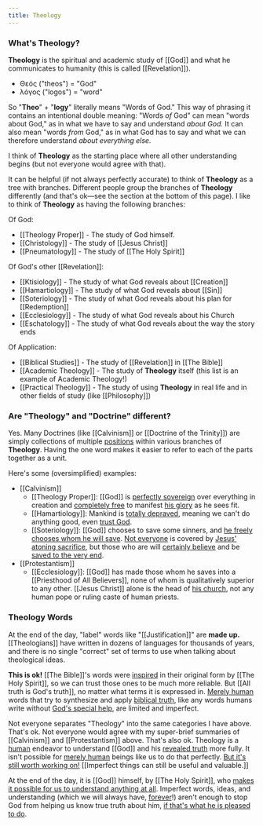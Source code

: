 ```yaml
---
title: Theology
---
```


### What's Theology?

**Theology** is the spiritual and academic study of [[God]] and what he communicates to humanity (this is called [[Revelation]]).

- Θεός ("theos") = "God"
- λόγος ("logos") = "word"

So "**Theo**" + "**logy**" literally means "Words of God." This way of phrasing it contains an intentional double meaning: "Words _of_ God" can mean "words about God," as in what we have to say and understand _about God._ It can also mean "words _from_ God," as in what God has to say and what we can therefore understand _about everything else._

I think of **Theology** as the starting place where all other understanding begins (but not everyone would agree with that).

It can be helpful (if not always perfectly accurate) to think of **Theology** as a tree with branches. Different people group the branches of **Theology** differently (and that's ok&mdash;see the section at the bottom of this page). I like to think of **Theology** as having the following branches:

Of God:

- [[Theology Proper]] - The study of God himself.
- [[Christology]] - The study of [[Jesus Christ]]
- [[Pneumatology]] - The study of [[The Holy Spirit]]

Of God's other [[Revelation]]:

- [[Ktisiology]] - The study of what God reveals about [[Creation]]
- [[Hamartiology]] - The study of what God reveals about [[Sin]]
- [[Soteriology]] - The study of what God reveals about his plan for [[Redemption]]
- [[Ecclesiology]] - The study of what God reveals about his Church
- [[Eschatology]] - The study of what God reveals about the way the story ends

Of Application:

- [[Biblical Studies]] - The study of [[Revelation]] in [[The Bible]]
- [[Academic Theology]] - The study of **Theology** itself (this list is an example of Academic Theology!)
- [[Practical Theology]] - The study of using **Theology** in real life and in other fields of study (like [[Philosophy]])

### Are "Theology" and "Doctrine" different?

Yes. Many Doctrines (like [[Calvinism]] or [[Doctrine of the Trinity]]) are simply collections of multiple [positions](/position)<!-- [[Position]] --> within various branches of **Theology**. Having the one word makes it easier to refer to each of the parts together as a unit.

Here's some (oversimplified) examples:

- [[Calvinism]]
  - [[Theology Proper]]: [[God]] is [perfectly sovereign](/sovereignty-of-god)<!-- [[Sovereignty of God]] --> over everything in creation and [completely free](/freedom-of-god)<!-- [[Freedom of God]] --> to manifest [his glory](/the-glory-of-god)<!-- [[The Glory of God]] --> as he sees fit.
  - [[Hamartiology]]: Mankind is [totally depraved](/total-depravity)<!-- [[Total Depravity]] -->, meaning we can't do anything good, even [trust God](/faith)<!-- [[Faith]] -->.
  - [[Soteriology]]: [[God]] chooses to save some sinners, and [he freely chooses whom he will save](/unconditional-election)<!-- [[Unconditional Election]] -->. [Not everyone](/limited-atonement)<!-- [[Limited Atonement]] --> is covered by [Jesus' atoning sacrifice](/the-crucifixion)<!-- [[The Crucifixion]] -->, but those who are will [certainly believe](/irresistable-grace)<!-- [[Irresistable Grace]] --> and be [saved to the very end](/perseverence-of-the-saints)<!-- [[Perseverence of the Saints]] -->.
- [[Protestantism]]
  - [[Ecclesiology]]: [[God]] has made those whom he saves into a [[Priesthood of All Believers]], none of whom is qualitatively superior to any other. [[Jesus Christ]] alone is the head of [his church](/the-church)<!-- [[The Church]] -->, not any human pope or ruling caste of human priests.

### Theology Words

At the end of the day, "label" words like "[[Justification]]" are **made up.** [[Theologians]] have written in dozens of languages for thousands of years, and there is no single "correct" set of terms to use when talking about theological ideas.

**This is ok!** [[The Bible]]'s words were [inspired](/inspiration)<!-- [[Inspiration]] --> in their original form by [[The Holy Spirit]], so we can trust those ones to be much more reliable. But [[All truth is God's truth]], no matter what terms it is expressed in. [Merely human](/creaturely-limitation)<!-- [[Creaturely Limitation]] --> words that try to synthesize and apply [biblical truth](/revelation)<!-- [[Revelation]] -->, like any words humans write without [God's special help](/inspiration)<!-- [[Inspiration]] -->, are limited and imperfect.

Not everyone separates "Theology" into the same categories I have above. That's ok. Not everyone would agree with my super-brief summaries of [[Calvinism]] and [[Protestantism]] above. That's also ok. Theology is a [human](/creaturely-limitation)<!-- [[Creaturely Limitation]] --> endeavor to understand [[God]] and his [revealed truth](/revelation)<!-- [[Revelation]] --> more fully. It isn't possible for [merely human](/creaturely-limitation)<!-- [[Creaturely Limitation]] --> beings like us to do that perfectly. [But it's still worth working on!](/-anything-worth-doing-is-worth-doing-badly)<!-- [["Anything worth doing is worth doing badly."]] --> [[Imperfect things can still be useful and valuable.]]

At the end of the day, it is [[God]] himself, by [[The Holy Spirit]], who [makes it possible for us to understand anything at all](/illumination)<!-- [[Illumination]] -->. Imperfect words, ideas, and understanding (which we will always have, [forever](/heaven)<!-- [[Heaven]] -->!) aren't enough to stop God from helping us know true truth about him, [if that's what he is pleased to do](/illumination)<!-- [[Illumination]] -->.
